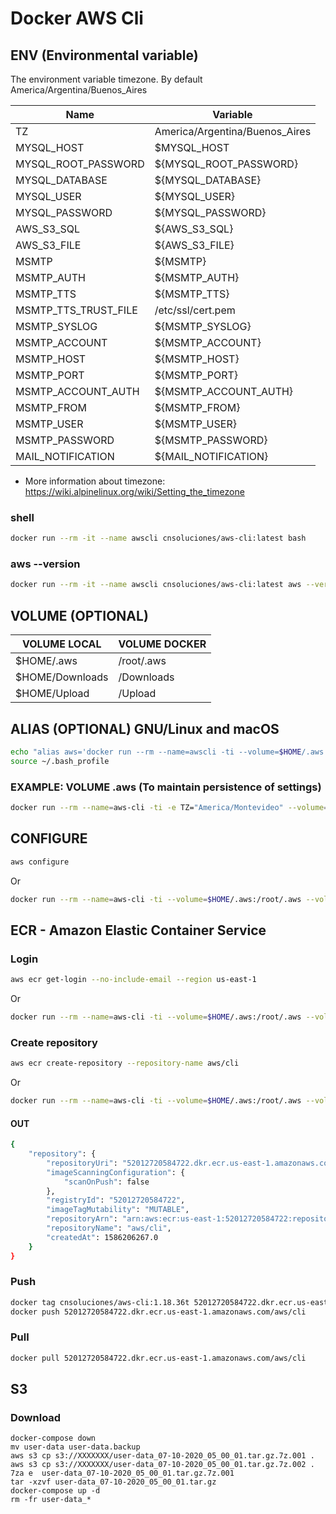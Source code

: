 # Docker AWS Cli

## ENV (Environmental variable)
The environment variable timezone. By default America/Argentina/Buenos_Aires

| Name | Variable |
| ------------- | ------------- |
| TZ  | America/Argentina/Buenos_Aires  |
| MYSQL_HOST | $MYSQL_HOST  |
| MYSQL_ROOT_PASSWORD | ${MYSQL_ROOT_PASSWORD}  |
| MYSQL_DATABASE | ${MYSQL_DATABASE}  |
| MYSQL_USER | ${MYSQL_USER}  |
| MYSQL_PASSWORD | ${MYSQL_PASSWORD}  |
| AWS_S3_SQL | ${AWS_S3_SQL}  |
| AWS_S3_FILE | ${AWS_S3_FILE}  |
| MSMTP | ${MSMTP}  |
| MSMTP_AUTH | ${MSMTP_AUTH}  |
| MSMTP_TTS | ${MSMTP_TTS}  |
| MSMTP_TTS_TRUST_FILE | /etc/ssl/cert.pem  |
| MSMTP_SYSLOG | ${MSMTP_SYSLOG}  |
| MSMTP_ACCOUNT | ${MSMTP_ACCOUNT}  |
| MSMTP_HOST | ${MSMTP_HOST}  |
| MSMTP_PORT | ${MSMTP_PORT}  |
| MSMTP_ACCOUNT_AUTH | ${MSMTP_ACCOUNT_AUTH}  |
| MSMTP_FROM | ${MSMTP_FROM}  |
| MSMTP_USER | ${MSMTP_USER}  |
| MSMTP_PASSWORD | ${MSMTP_PASSWORD}  |
| MAIL_NOTIFICATION | ${MAIL_NOTIFICATION}  |

* More information about timezone: https://wiki.alpinelinux.org/wiki/Setting_the_timezone


### shell

```bash
docker run --rm -it --name awscli cnsoluciones/aws-cli:latest bash
```

### aws --version

```bash
docker run --rm -it --name awscli cnsoluciones/aws-cli:latest aws --version
```

## VOLUME (OPTIONAL)

| VOLUME LOCAL | VOLUME DOCKER |
| ------------- | ------------- |
| $HOME/.aws  | /root/.aws |
| $HOME/Downloads | /Downloads |
| $HOME/Upload | /Upload |

## ALIAS (OPTIONAL) GNU/Linux and macOS

```bash
echo "alias aws='docker run --rm --name=awscli -ti --volume=$HOME/.aws:/root/.aws --volume=$HOME/Downloads:/Download  --volume=$HOME/Upload:/Upload cnsoluciones/aws-cli:latest aws'" > ~/.bash_profile
source ~/.bash_profile
```

### EXAMPLE: VOLUME .aws (To maintain persistence of settings)
```bash
docker run --rm --name=aws-cli -ti -e TZ="America/Montevideo" --volume=$HOME/.aws:/root/.aws --volume=$HOME/Downloads:/Download  --volume=$HOME/Upload:/Upload cnsoluciones/aws-cli:latest aws
```

## CONFIGURE
```bash
aws configure
```
Or
```bash
docker run --rm --name=aws-cli -ti --volume=$HOME/.aws:/root/.aws --volume=$HOME/Downloads:/Download  --volume=$HOME/Upload:/Upload cnsoluciones/aws-cli:latest aws configure
```

## ECR - Amazon Elastic Container Service
### Login
```bash
aws ecr get-login --no-include-email --region us-east-1
```
Or
```bash 
docker run --rm --name=aws-cli -ti --volume=$HOME/.aws:/root/.aws --volume=$HOME/Downloads:/Download  --volume=$HOME/Upload:/Upload cnsoluciones/aws-cli:latest aws ecr get-login --no-include-email --region us-east-1
```
### Create repository
```bash
aws ecr create-repository --repository-name aws/cli
```
Or
```bash
docker run --rm --name=aws-cli -ti --volume=$HOME/.aws:/root/.aws --volume=$HOME/Downloads:/Download  --volume=$HOME/Upload:/Upload cnsoluciones/aws-cli:latest aws ecr create-repository --repository-name aws/cli
```

#### OUT
```bash
{
    "repository": {
        "repositoryUri": "52012720584722.dkr.ecr.us-east-1.amazonaws.com/aws/cli",
        "imageScanningConfiguration": {
            "scanOnPush": false
        },
        "registryId": "52012720584722",
        "imageTagMutability": "MUTABLE",
        "repositoryArn": "arn:aws:ecr:us-east-1:52012720584722:repository/aws/cli",
        "repositoryName": "aws/cli",
        "createdAt": 1586206267.0
    }
}
```
### Push

```bash
docker tag cnsoluciones/aws-cli:1.18.36t 52012720584722.dkr.ecr.us-east-1.amazonaws.com/aws/cli
docker push 52012720584722.dkr.ecr.us-east-1.amazonaws.com/aws/cli
```
### Pull
```bash
docker pull 52012720584722.dkr.ecr.us-east-1.amazonaws.com/aws/cli
```

## S3

### Download

```
docker-compose down
mv user-data user-data.backup
aws s3 cp s3://XXXXXXX/user-data_07-10-2020_05_00_01.tar.gz.7z.001 .
aws s3 cp s3://XXXXXXX/user-data_07-10-2020_05_00_01.tar.gz.7z.002 .
7za e  user-data_07-10-2020_05_00_01.tar.gz.7z.001
tar -xzvf user-data_07-10-2020_05_00_01.tar.gz
docker-compose up -d
rm -fr user-data_*
```
